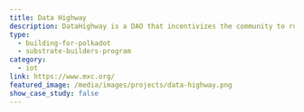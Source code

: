 ```yaml
---
title: Data Highway
description: DataHighway is a DAO that incentivizes the community to run a sophisticated IoT parachain based on Polkadot using the DHX token.
type:
  - building-for-polkadot
  - substrate-builders-program
category:
  - iot
link: https://www.mxc.org/
featured_image: /media/images/projects/data-highway.png
show_case_study: false
---
```

